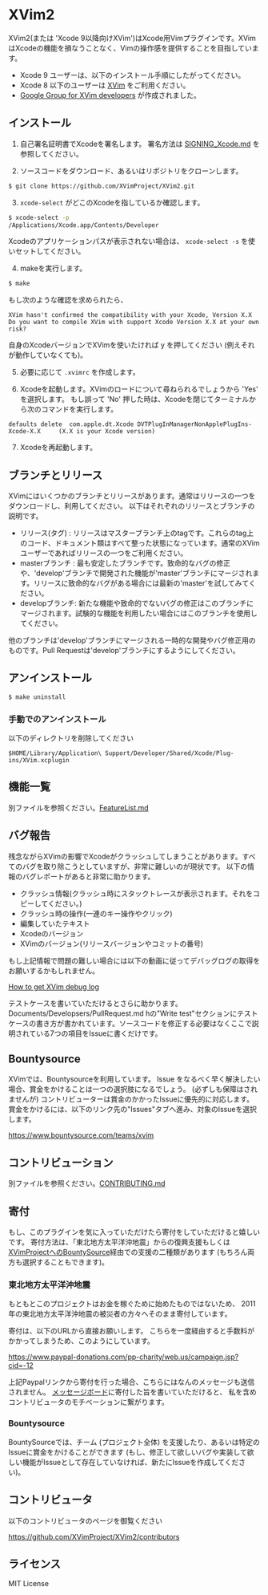 # XVim2

  XVim2(または 'Xcode 9以降向けXVim')はXcode用Vimプラグインです。XVimはXcodeの機能を損なうことなく、Vimの操作感を提供することを目指しています。

  - Xcode 9 ユーザーは、以下のインストール手順にしたがってください。
  - Xcode 8 以下のユーザーは [XVim](https://github.com/XVimProject/XVim) をご利用ください。
  - [Google Group for XVim developers](https://groups.google.com/d/forum/xvim-developers) が作成されました。

## インストール

  1. 自己署名証明書でXcodeを署名します。 署名方法は [SIGNING_Xcode.md](SIGNING_Xcode.md) を参照してください。

  2. ソースコードをダウンロード、あるいはリポジトリをクローンします。
  ```bash
  $ git clone https://github.com/XVimProject/XVim2.git
  ```

  3. `xcode-select` がどこのXcodeを指しているか確認します。
  ```bash
  $ xcode-select -p
  /Applications/Xcode.app/Contents/Developer
  ```

  Xcodeのアプリケーションパスが表示されない場合は、 `xcode-select -s` を使いセットしてください。

  4. makeを実行します。
  ```bash
  $ make
  ```

  もし次のような確認を求められたら、
  
  ```
  XVim hasn't confirmed the compatibility with your Xcode, Version X.X
  Do you want to compile XVim with support Xcode Version X.X at your own risk? 
  ```
  自身のXcodeバージョンでXVimを使いたければ y を押してください (例えそれが動作していなくても)。

  5. 必要に応じて `.xvimrc` を作成します。

  6. Xcodeを起動します。XVimのロードについて尋ねられるでしょうから 'Yes' を選択します。
     もし誤って 'No' 押した時は、Xcodeを閉じてターミナルから次のコマンドを実行します。

  ```
  defaults delete  com.apple.dt.Xcode DVTPlugInManagerNonApplePlugIns-Xcode-X.X     (X.X is your Xcode version)
  ```

  7. Xcodeを再起動します。

## ブランチとリリース
 XVimにはいくつかのブランチとリリースがあります。通常はリリースの一つをダウンロードし、利用してください。
 以下はそれぞれのリリースとブランチの説明です。

 - リリース(タグ) : リリースはマスターブランチ上のtagです。これらのtag上のコード、ドキュメント類はすべて整った状態になっています。通常のXVimユーザーであればリリースの一つをご利用ください。
 - masterブランチ : 最も安定したブランチです。致命的なバグの修正や、'develop'ブランチで開発された機能が'master'ブランチにマージされます。リリースに致命的なバグがある場合には最新の'master'を試してみてください。
 - developブランチ: 新たな機能や致命的でないバグの修正はこのブランチにマージされます。試験的な機能を利用したい場合にはこのブランチを使用してください。

 他のブランチは'develop'ブランチにマージされる一時的な開発やバグ修正用のものです。Pull Requestは'develop'ブランチにするようにしてください。


## アンインストール
  ```bash
  $ make uninstall
  ```

### 手動でのアンインストール
  以下のディレクトリを削除してください

    $HOME/Library/Application\ Support/Developer/Shared/Xcode/Plug-ins/XVim.xcplugin

## 機能一覧
  別ファイルを参照ください。[FeatureList.md](Documents/Users/FeatureList.md)

## バグ報告
  残念ながらXVimの影響でXcodeがクラッシュしてしまうことがあります。すべてのバグを取り除こうとしていますが、非常に難しいのが現状です。
  以下の情報のバグレポートがあると非常に助かります。

   * クラッシュ情報(クラッシュ時にスタックトレースが表示されます。それをコピーしてください。)
   * クラッシュ時の操作(一連のキー操作やクリック)
   * 編集していたテキスト
   * Xcodeのバージョン
   * XVimのバージョン(リリースバージョンやコミットの番号)
  
  もし上記情報で問題の難しい場合には以下の動画に従ってデバッグログの取得をお願いするかもしれません。
  
  [How to get XVim debug log](http://www.youtube.com/watch?v=50Bhu8setlc&feature=youtu.be)


  テストケースを書いていただけるとさらに助かります。Documents/Developsers/PullRequest.md hの"Write test"セクションにテストケースの書き方が書かれています。ソースコードを修正する必要はなくここで説明されている7つの項目をIssueに書くだけです。

## Bountysource
  XVimでは、Bountysourceを利用しています。
  Issue をなるべく早く解決したい場合、賞金をかけることは一つの選択肢になるでしょう。
  (必ずしも保障はされませんが) コントリビューターは賞金のかかったIssueに優先的に対応します。
  賞金をかけるには、以下のリンク先の"Issues"タブへ進み、対象のIssueを選択します。

  https://www.bountysource.com/teams/xvim

## コントリビューション
  別ファイルを参照ください。[CONTRIBUTING.md](.github/CONTRIBUTING.md)

## 寄付
  もし、このプラグインを気に入っていただけたら寄付をしていただけると嬉しいです。
  寄付方法は、「東北地方太平洋沖地震」からの復興支援もしくは[XVimProjectへのBountySource](https://www.bountysource.com/teams/xvim)経由での支援の二種類があります
  (もちろん両方も選択することもできます)。

### 東北地方太平洋沖地震

  もともとこのプロジェクトはお金を稼ぐために始めたものではないため、
  2011年の東北地方太平洋沖地震の被災者の方々へそのまま寄付しています。

  寄付は、以下のURLから直接お願いします。
  こちらを一度経由すると手数料がかかってしまうため、このようにしています。

  https://www.paypal-donations.com/pp-charity/web.us/campaign.jsp?cid=-12

  上記Paypalリンクから寄付を行った場合、こちらにはなんのメッセージも送信されません。
  [メッセージボード][donation-messageboard]に寄付した旨を書いていただけると、
  私を含めコントリビュータのモチベーションに繋がります。

  [donation-messageboard]: https://github.com/JugglerShu/XVim/wiki/Donation-messages-to-XVim

### Bountysource
  BountySourceでは、チーム (プロジェクト全体) を支援したり、あるいは特定のIssueに賞金をかけることができます
  (もし、修正して欲しいバグや実装して欲しい機能がIssueとして存在していなければ、新たにIssueを作成してください)。

## コントリビュータ
  以下のコントリビュータのページを御覧ください

  https://github.com/XVimProject/XVim2/contributors

## ライセンス
  MIT License

